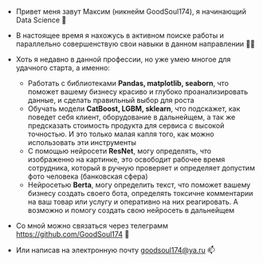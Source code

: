- Привет меня завут Максим (никнейм GoodSoul174), я начинающий Data Science 👋

- В настоящее время я нахожусь в активном поиске работы и параллельно совершенствую свои навыки в данном направлении 👨‍🎓

- Хоть я недавно в данной профессии, но уже умею многое для удачного старта, а именно:
  - Работать с библиотеками **Pandas, matplotlib, seaborn**, что поможет вашему бизнесу красиво и глубоко проанализировать данные, и сделать правильный выбор для роста
  - Обучать модели **CatBoost, LGBM, sklearn**, что подскажет, как поведет себя клиент, оборудование в дальнейщем, а так же предсказать стоимость продукта для сервиса с высокой точностью. И это только малая капля того, как можно использовать эти инструменты
  - С помощью нейросети **ResNet**, могу определять, что изображенно на картинке, это освободит рабочее время сотрудника, который в ручную проверяет и определяет допустим фото человека (банковская сфера)
  - Нейросетью **Berta**, могу определить текст, что поможет вашему бизнесу создать своего бота, определять токсичне комментарии на ваш товар или услугу и оперативно на них реагировать. А возможно и помогу создать свою нейросеть в дальнейщем

- Со мной можно связаться через телеграмм https://github.com/GoodSoul174 📱
- Или написав на электронную почту goodsoul174@ya.ru 📫 

<!---
GoodSoul174/GoodSoul174 is a ✨ special ✨ repository because its `README.md` (this file) appears on your GitHub profile.
You can click the Preview link to take a look at your changes.
--->
